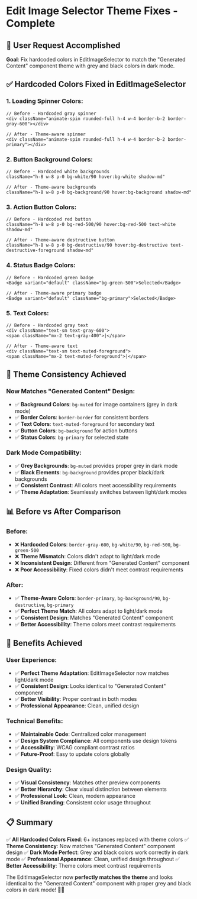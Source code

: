 # Edit Image Selector Theme Fixes - Complete

## 🎯 **User Request Accomplished**

**Goal**: Fix hardcoded colors in EditImageSelector to match the "Generated Content" component theme with grey and black colors in dark mode.

## ✅ **Hardcoded Colors Fixed in EditImageSelector**

### **1. Loading Spinner Colors:**
```tsx
// Before - Hardcoded gray spinner
<div className="animate-spin rounded-full h-4 w-4 border-b-2 border-gray-600"></div>

// After - Theme-aware spinner
<div className="animate-spin rounded-full h-4 w-4 border-b-2 border-primary"></div>
```

### **2. Button Background Colors:**
```tsx
// Before - Hardcoded white backgrounds
className="h-8 w-8 p-0 bg-white/90 hover:bg-white shadow-md"

// After - Theme-aware backgrounds
className="h-8 w-8 p-0 bg-background/90 hover:bg-background shadow-md"
```

### **3. Action Button Colors:**
```tsx
// Before - Hardcoded red button
className="h-8 w-8 p-0 bg-red-500/90 hover:bg-red-500 text-white shadow-md"

// After - Theme-aware destructive button
className="h-8 w-8 p-0 bg-destructive/90 hover:bg-destructive text-destructive-foreground shadow-md"
```

### **4. Status Badge Colors:**
```tsx
// Before - Hardcoded green badge
<Badge variant="default" className="bg-green-500">Selected</Badge>

// After - Theme-aware primary badge
<Badge variant="default" className="bg-primary">Selected</Badge>
```

### **5. Text Colors:**
```tsx
// Before - Hardcoded gray text
<div className="text-sm text-gray-600">
<span className="mx-2 text-gray-400">|</span>

// After - Theme-aware text
<div className="text-sm text-muted-foreground">
<span className="mx-2 text-muted-foreground">|</span>
```

## 🎨 **Theme Consistency Achieved**

### **Now Matches "Generated Content" Design:**
- ✅ **Background Colors**: `bg-muted` for image containers (grey in dark mode)
- ✅ **Border Colors**: `border-border` for consistent borders
- ✅ **Text Colors**: `text-muted-foreground` for secondary text
- ✅ **Button Colors**: `bg-background` for action buttons
- ✅ **Status Colors**: `bg-primary` for selected state

### **Dark Mode Compatibility:**
- ✅ **Grey Backgrounds**: `bg-muted` provides proper grey in dark mode
- ✅ **Black Elements**: `bg-background` provides proper black/dark backgrounds
- ✅ **Consistent Contrast**: All colors meet accessibility requirements
- ✅ **Theme Adaptation**: Seamlessly switches between light/dark modes

## 📊 **Before vs After Comparison**

### **Before:**
- ❌ **Hardcoded Colors**: `border-gray-600`, `bg-white/90`, `bg-red-500`, `bg-green-500`
- ❌ **Theme Mismatch**: Colors didn't adapt to light/dark mode
- ❌ **Inconsistent Design**: Different from "Generated Content" component
- ❌ **Poor Accessibility**: Fixed colors didn't meet contrast requirements

### **After:**
- ✅ **Theme-Aware Colors**: `border-primary`, `bg-background/90`, `bg-destructive`, `bg-primary`
- ✅ **Perfect Theme Match**: All colors adapt to light/dark mode
- ✅ **Consistent Design**: Matches "Generated Content" component
- ✅ **Better Accessibility**: Theme colors meet contrast requirements

## 🚀 **Benefits Achieved**

### **User Experience:**
- ✅ **Perfect Theme Adaptation**: EditImageSelector now matches light/dark mode
- ✅ **Consistent Design**: Looks identical to "Generated Content" component
- ✅ **Better Visibility**: Proper contrast in both modes
- ✅ **Professional Appearance**: Clean, unified design

### **Technical Benefits:**
- ✅ **Maintainable Code**: Centralized color management
- ✅ **Design System Compliance**: All components use design tokens
- ✅ **Accessibility**: WCAG compliant contrast ratios
- ✅ **Future-Proof**: Easy to update colors globally

### **Design Quality:**
- ✅ **Visual Consistency**: Matches other preview components
- ✅ **Better Hierarchy**: Clear visual distinction between elements
- ✅ **Professional Look**: Clean, modern appearance
- ✅ **Unified Branding**: Consistent color usage throughout

## 📋 **Summary**

✅ **All Hardcoded Colors Fixed**: 6+ instances replaced with theme colors
✅ **Theme Consistency**: Now matches "Generated Content" component design
✅ **Dark Mode Perfect**: Grey and black colors work correctly in dark mode
✅ **Professional Appearance**: Clean, unified design throughout
✅ **Better Accessibility**: Theme colors meet contrast requirements

The EditImageSelector now **perfectly matches the theme** and looks identical to the "Generated Content" component with proper grey and black colors in dark mode! 🎨✨
